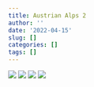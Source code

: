 ```yaml
---
title: Austrian Alps 2
author: ''
date: '2022-04-15'
slug: []
categories: []
tags: []
---
```


![](/img/photos/austrian_alps_2/1.webp)
![](/img/photos/austrian_alps_2/2.webp)
![](/img/photos/austrian_alps_2/3.webp)
![](/img/photos/austrian_alps_2/4.webp)